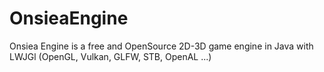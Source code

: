 # OnsieaEngine
 Onsiea Engine is a free and OpenSource 2D-3D game engine in Java with LWJGl (OpenGL, Vulkan, GLFW, STB, OpenAL ...)

